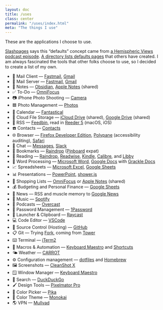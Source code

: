 ```yaml
---
layout: doc
title: /uses
class: center
permalink: "/uses/index.html"
meta: "The things I use"
---
```


These are the applications I choose to use.

[Slashpages](https://slashpages.net/#defaults) says this &ldquo;defaults&rdquo; concept came from [a Hemispheric Views podcast episode](https://listen.hemisphericviews.com/097). [A directory lists defaults pages](https://defaults.rknight.me) that others have created. I am always fascinated the tools that other folks choose to use, so I decided to create a list of my own.

<!-- extra-eyes disable -->

- <span aria-hidden="true">📨 </span>Mail Client — [Fastmail](https://www.fastmail.com), [Gmail](https://mail.google.com)
- <span aria-hidden="true">📮 </span>Mail Server — [Fastmail](https://www.fastmail.com), [Gmail](https://mail.google.com)
- <span aria-hidden="true">📝 </span>Notes — [Obsidian](https://obsidian.md), [Apple Notes](https://apps.apple.com/us/app/notes/id1110145109) (shared)
- <span aria-hidden="true">✅ </span>To-Do — [OmniFocus](https://www.omnigroup.com/omnifocus)
- <span aria-hidden="true">📷 </span>iPhone Photo Shooting — [Camera](https://apps.apple.com/us/app/camera/id1584216193)
- <span aria-hidden="true">🟦 </span>Photo Management — [Photos](https://apps.apple.com/us/app/photos/id1584215428)
- <span aria-hidden="true">📆 </span>Calendar — [Fantastical](https://flexibits.com/fantastical)
- <span aria-hidden="true">📁 </span>Cloud File Storage — [iCloud Drive](https://www.icloud.com/iclouddrive) (shared), [Google Drive](https://www.google.com/drive/) (shared)
- <span aria-hidden="true">📖 </span>RSS — [Feedbin](https://feedbin.com/), read in [Reeder 5](https://www.reederapp.com/) (macOS, iOS)
- <span aria-hidden="true">☎️ </span>Contacts — [Contacts](https://apps.apple.com/us/app/contacts/id1069512615)
- <span aria-hidden="true">🌐 </span>Browser — [Firefox Developer Edition](https://www.mozilla.org/en-US/firefox/developer/), [Polypane](https://polypane.app/) (accessibility auditing), [Safari](https://apps.apple.com/us/app/safari/id1146562112)
- <span aria-hidden="true">💬 </span>Chat — [Messages](https://apps.apple.com/us/app/messages/id1146560473), [Slack](https://slack.com/)
- <span aria-hidden="true">🔖 </span>Bookmarks — [Raindrop](https://raindrop.io/) ([Pinboard](https://pinboard.in/) expat)
- <span aria-hidden="true">📑 </span>Reading — [Raindrop](https://raindrop.io/), [Readwise](https://readwise.io/), [Kindle](https://www.amazon.com/kindle-paperwhite-Signature-Edition/dp/B08B495319), [Calibre](https://calibre-ebook.com/), and [Libby](https://libbyapp.com/)
- <span aria-hidden="true">📜 </span>Word Processing — [Microsoft Word](https://www.microsoft.com/en-us/microsoft-365/word), [Google Docs](https://docs.google.com/) with [Grackle Docs](https://workspace.google.com/marketplace/app/grackle_docs/1085622905455)
- <span aria-hidden="true">📈 </span>Spreadsheets — [Microsoft Excel](https://www.microsoft.com/en-us/microsoft-365/excel), [Google Sheets](https://www.google.com/sheets/about/)
- <span aria-hidden="true">📊 </span>Presentations — [PowerPoint](https://www.microsoft.com/en-us/microsoft-365/powerpoint), [shower.js](https://github.com/shower/shower)
- <span aria-hidden="true">🛒 </span>Shopping Lists — [OmniFocus](https://www.omnigroup.com/omnifocus) or [Apple Notes](https://apps.apple.com/us/app/notes/id1110145109) (shared)
- <span aria-hidden="true">💰 </span>Budgeting and Personal Finance — [Google Sheets](https://www.google.com/sheets/about/)
- <span aria-hidden="true">📰 </span>News — RSS and muscle memory to [Google News](https://news.google.com)
- <span aria-hidden="true">🎵 </span>Music — [Spotify](https://www.spotify.com/)
- <span aria-hidden="true">🎤 </span>Podcasts — [Overcast](https://overcast.fm/)
- <span aria-hidden="true">🔐 </span>Password Management — [1Password](https://1password.com/)
- <span aria-hidden="true">🚀 </span>Launcher & Clipboard — [Raycast](https://www.raycast.com/)
- <span aria-hidden="true">💻 </span>Code Editor — [VSCode](https://code.visualstudio.com/)
- <span aria-hidden="true">📀 </span>Source Control (Hosting) — [GitHub](https://github.com/)
- <span aria-hidden="true">📋 </span>Git — Trying [Fork](https://git-fork.com/), coming from [Tower](https://www.git-tower.com/)
- <span aria-hidden="true">⌨️ </span>Terminal — [iTerm2](https://iterm2.com/)
- <span aria-hidden="true">🤖 </span>Macros &amp; Automation — [Keyboard Maestro](https://www.keyboardmaestro.com) and [Shortcuts](https://apps.apple.com/us/app/shortcuts/id915249334)
- <span aria-hidden="true">🌤️ </span>Weather — [CARROT](https://www.meetcarrot.com/weather/)
- <span aria-hidden="true">⚙️ </span>Configuration management — [dotfiles](https://github.com/jsnmrs/dotfiles) and [Homebrew](https://brew.sh/)
- <span aria-hidden="true">🖼️ </span>Screenshots — [CleanShot X](https://cleanshot.com/)
- <span aria-hidden="true">🪟 </span> Window Manager — [Keyboard Maestro](https://www.keyboardmaestro.com)
- <span aria-hidden="true">🔎 </span>Search — [DuckDuckGo](https://duckduckgo.com/)
- <span aria-hidden="true">🖌️ </span>Design Tools — [Pixelmator Pro](https://www.pixelmator.com/pro/)
- <span aria-hidden="true">🔎 </span>Color Picker — [Pika](https://superhighfives.com/pika)
- <span aria-hidden="true">🎨 </span>Color Theme — [Monokai](https://monokai.com/)
- <span aria-hidden="true">🌎 </span>VPN — [Mullvad](https://mullvad.net/en)
